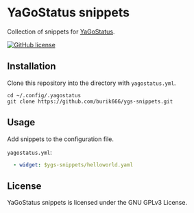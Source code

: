 # YaGoStatus snippets
Collection of snippets for [YaGoStatus](https://github.com/burik666/yagostatus).

[![GitHub license](https://img.shields.io/github/license/burik666/ygs-snippets.svg)](https://github.com/burik666/ygs-snippets/blob/master/LICENSE)

## Installation

Clone this repository into the directory with `yagostatus.yml`.

    cd ~/.config/.yagostatus
    git clone https://github.com/burik666/ygs-snippets.git

## Usage

Add snippets to the configuration file.

`yagostatus.yml`:
```yaml
  - widget: $ygs-snippets/helloworld.yaml
```

## License

YaGoStatus snippets is licensed under the GNU GPLv3 License.

